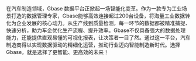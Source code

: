 在汽车制造领域，Gbase 数据平台正掀起一场智能化变革。作为一款专为工业场景打造的数据管理专家，Gbase能够高效连接超过200台设备，将海量工业数据转化为企业发展的核心动力。从生产线到质量检测，每一环节的数据都被精准捕捉、快速分析，助力车企优化生产流程、提升效率。Gbase不仅具备强大的数据处理能力，还能提供直观易懂的可视化报表，让决策者一目了然。通过这一平台，汽车制造商得以实现数据驱动的精细化运营，推动行业迈向智能制造新时代。选择Gbase，就是选择了更智能、更高效的未来！